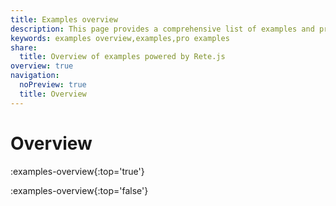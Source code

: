 ```yaml
---
title: Examples overview
description: This page provides a comprehensive list of examples and previews showcasing various types of node editors or visual workflows that have been created using Rete.js
keywords: examples overview,examples,pro examples
share:
  title: Overview of examples powered by Rete.js
overview: true
navigation:
  noPreview: true
  title: Overview
---
```


# Overview

:examples-overview{:top='true'}

:examples-overview{:top='false'}
